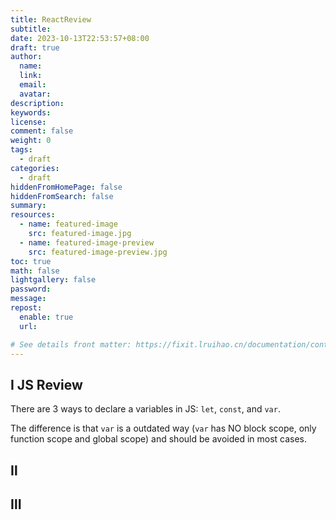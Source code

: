 ```yaml
---
title: ReactReview
subtitle:
date: 2023-10-13T22:53:57+08:00
draft: true
author:
  name:
  link:
  email:
  avatar:
description:
keywords:
license:
comment: false
weight: 0
tags:
  - draft
categories:
  - draft
hiddenFromHomePage: false
hiddenFromSearch: false
summary:
resources:
  - name: featured-image
    src: featured-image.jpg
  - name: featured-image-preview
    src: featured-image-preview.jpg
toc: true
math: false
lightgallery: false
password:
message:
repost:
  enable: true
  url:

# See details front matter: https://fixit.lruihao.cn/documentation/content-management/introduction/#front-matter
---
```


<!--more-->

## Ⅰ JS Review

There are 3 ways to declare a variables in JS: `let`, `const`, and `var`.

The difference is that `var` is a outdated way (`var` has NO block scope, only function scope and global scope) and should be avoided in most cases.

## Ⅱ

## Ⅲ